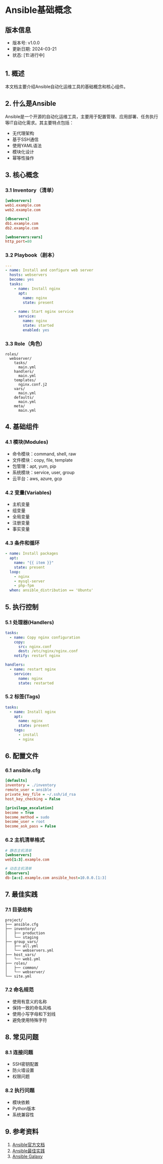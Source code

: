 # Ansible基础概念

## 版本信息
- 版本号: v1.0.0
- 更新日期: 2024-03-21
- 状态: [🏗️进行中]

## 1. 概述
本文档主要介绍Ansible自动化运维工具的基础概念和核心组件。

## 2. 什么是Ansible
Ansible是一个开源的自动化运维工具，主要用于配置管理、应用部署、任务执行等IT自动化需求。其主要特点包括：
- 无代理架构
- 基于SSH通信
- 使用YAML语法
- 模块化设计
- 幂等性操作

## 3. 核心概念
### 3.1 Inventory（清单）
```ini
[webservers]
web1.example.com
web2.example.com

[dbservers]
db1.example.com
db2.example.com

[webservers:vars]
http_port=80
```

### 3.2 Playbook（剧本）
```yaml
---
- name: Install and configure web server
  hosts: webservers
  become: yes
  tasks:
    - name: Install nginx
      apt:
        name: nginx
        state: present
    
    - name: Start nginx service
      service:
        name: nginx
        state: started
        enabled: yes
```

### 3.3 Role（角色）
```
roles/
  webserver/
    tasks/
      main.yml
    handlers/
      main.yml
    templates/
      nginx.conf.j2
    vars/
      main.yml
    defaults/
      main.yml
    meta/
      main.yml
```

## 4. 基础组件
### 4.1 模块(Modules)
- 命令模块：command, shell, raw
- 文件模块：copy, file, template
- 包管理：apt, yum, pip
- 系统模块：service, user, group
- 云平台：aws, azure, gcp

### 4.2 变量(Variables)
- 主机变量
- 组变量
- 全局变量
- 注册变量
- 事实变量

### 4.3 条件和循环
```yaml
- name: Install packages
  apt:
    name: "{{ item }}"
    state: present
  loop:
    - nginx
    - mysql-server
    - php-fpm
  when: ansible_distribution == 'Ubuntu'
```

## 5. 执行控制
### 5.1 处理器(Handlers)
```yaml
tasks:
  - name: Copy nginx configuration
    copy:
      src: nginx.conf
      dest: /etc/nginx/nginx.conf
    notify: restart nginx

handlers:
  - name: restart nginx
    service:
      name: nginx
      state: restarted
```

### 5.2 标签(Tags)
```yaml
tasks:
  - name: Install nginx
    apt:
      name: nginx
      state: present
    tags: 
      - install
      - nginx
```

## 6. 配置文件
### 6.1 ansible.cfg
```ini
[defaults]
inventory = ./inventory
remote_user = ansible
private_key_file = ~/.ssh/id_rsa
host_key_checking = False

[privilege_escalation]
become = True
become_method = sudo
become_user = root
become_ask_pass = False
```

### 6.2 主机清单格式
```ini
# 静态主机清单
[webservers]
web[1:3].example.com

# 动态主机清单
[dbservers]
db-[a:c].example.com ansible_host=10.0.0.[1:3]
```

## 7. 最佳实践
### 7.1 目录结构
```
project/
├── ansible.cfg
├── inventory/
│   ├── production
│   └── staging
├── group_vars/
│   ├── all.yml
│   └── webservers.yml
├── host_vars/
│   └── web1.yml
├── roles/
│   ├── common/
│   └── webserver/
└── site.yml
```

### 7.2 命名规范
- 使用有意义的名称
- 保持一致的命名风格
- 使用小写字母和下划线
- 避免使用特殊字符

## 8. 常见问题
### 8.1 连接问题
- SSH密钥配置
- 防火墙设置
- 权限问题

### 8.2 执行问题
- 模块依赖
- Python版本
- 系统兼容性

## 9. 参考资料
1. [Ansible官方文档](https://docs.ansible.com/)
2. [Ansible最佳实践](https://docs.ansible.com/ansible/latest/user_guide/playbooks_best_practices.html)
3. [Ansible Galaxy](https://galaxy.ansible.com/) 